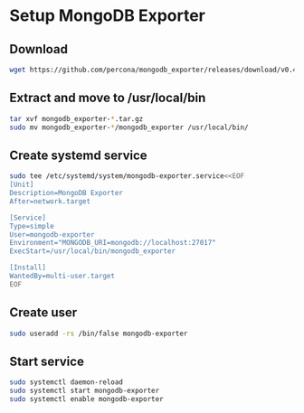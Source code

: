 # Setup MongoDB Exporter

## Download
```bash
wget https://github.com/percona/mongodb_exporter/releases/download/v0.40.0/mongodb_exporter-0.40.0.linux-amd64.tar.gz
```

## Extract and move to /usr/local/bin
```bash
tar xvf mongodb_exporter-*.tar.gz
sudo mv mongodb_exporter-*/mongodb_exporter /usr/local/bin/
```

## Create systemd service
```bash
sudo tee /etc/systemd/system/mongodb-exporter.service<<EOF
[Unit]
Description=MongoDB Exporter
After=network.target

[Service]
Type=simple
User=mongodb-exporter
Environment="MONGODB_URI=mongodb://localhost:27017"
ExecStart=/usr/local/bin/mongodb_exporter

[Install]
WantedBy=multi-user.target
EOF
```

## Create user
```bash
sudo useradd -rs /bin/false mongodb-exporter
```

## Start service
```bash
sudo systemctl daemon-reload
sudo systemctl start mongodb-exporter
sudo systemctl enable mongodb-exporter
```